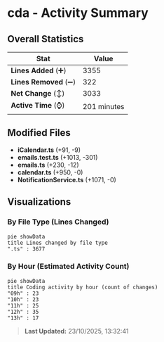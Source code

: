 # cda - Activity Summary 

## Overall Statistics

| Stat                   | Value                                                             |
| ---------------------- | ----------------------------------------------------------------- |
| **Lines Added** (➕)   | 3355                                          |
| **Lines Removed** (➖) | 322                                        |
| **Net Change** (↕)    | 3033                |
| **Active Time** (⌚)   | 201 minutes |


## Modified Files
- **iCalendar.ts** (+91, -9)
- **emails.test.ts** (+1013, -301)
- **emails.ts** (+230, -12)
- **calendar.ts** (+950, -0)
- **NotificationService.ts** (+1071, -0)

## Visualizations

### By File Type (Lines Changed)

```mermaid
pie showData
title Lines changed by file type
".ts" : 3677
```

### By Hour (Estimated Activity Count)

```mermaid
pie showData
title Coding activity by hour (count of changes)
"09h" : 23
"10h" : 23
"11h" : 25
"12h" : 35
"13h" : 17
```


> **Last Updated:** 23/10/2025, 13:32:41